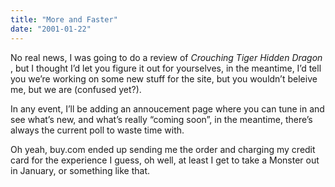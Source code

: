 ```yaml
---
title: "More and Faster"
date: "2001-01-22"
---
```


<div class="content">
<p>No real news, I was going to do a review of <em>Crouching Tiger Hidden Dragon</em> ,
but I thought I’d let you figure it out for yourselves, in the meantime, I’d
tell you we’re working on some new stuff for the site, but you wouldn’t
beleive me, but we are (confused yet?).</p>
<p>In any event, I’ll be adding an annoucement page where you can tune in and see
what’s new, and what’s really “coming soon”, in the meantime, there’s always
the current poll to waste time with.</p>
<p>Oh yeah, buy.com ended up sending me the order and charging my credit card for
the experience I guess, oh well, at least I get to take a Monster out in
January, or something like that.</p>
</div>
